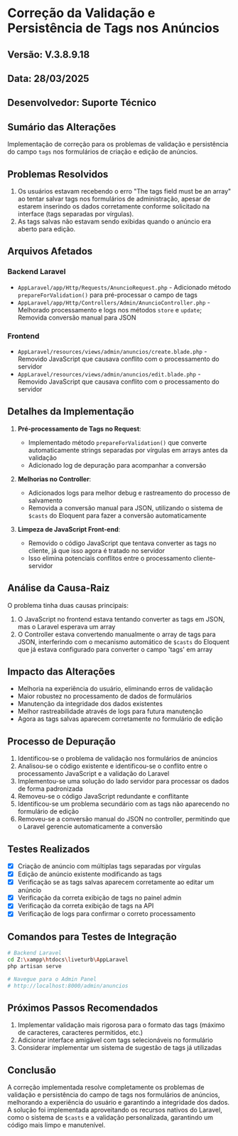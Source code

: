 # Correção da Validação e Persistência de Tags nos Anúncios

## Versão: V.3.8.9.18
## Data: 28/03/2025
## Desenvolvedor: Suporte Técnico

## Sumário das Alterações
Implementação de correção para os problemas de validação e persistência do campo `tags` nos formulários de criação e edição de anúncios.

## Problemas Resolvidos
1. Os usuários estavam recebendo o erro "The tags field must be an array" ao tentar salvar tags nos formulários de administração, apesar de estarem inserindo os dados corretamente conforme solicitado na interface (tags separadas por vírgulas).
2. As tags salvas não estavam sendo exibidas quando o anúncio era aberto para edição.

## Arquivos Afetados

### Backend Laravel
- `AppLaravel/app/Http/Requests/AnuncioRequest.php` - Adicionado método `prepareForValidation()` para pré-processar o campo de tags
- `AppLaravel/app/Http/Controllers/Admin/AnuncioController.php` - Melhorado processamento e logs nos métodos `store` e `update`; Removida conversão manual para JSON

### Frontend
- `AppLaravel/resources/views/admin/anuncios/create.blade.php` - Removido JavaScript que causava conflito com o processamento do servidor
- `AppLaravel/resources/views/admin/anuncios/edit.blade.php` - Removido JavaScript que causava conflito com o processamento do servidor

## Detalhes da Implementação

1. **Pré-processamento de Tags no Request**:
   - Implementado método `prepareForValidation()` que converte automaticamente strings separadas por vírgulas em arrays antes da validação
   - Adicionado log de depuração para acompanhar a conversão

2. **Melhorias no Controller**:
   - Adicionados logs para melhor debug e rastreamento do processo de salvamento
   - Removida a conversão manual para JSON, utilizando o sistema de `$casts` do Eloquent para fazer a conversão automaticamente

3. **Limpeza de JavaScript Front-end**:
   - Removido o código JavaScript que tentava converter as tags no cliente, já que isso agora é tratado no servidor
   - Isso elimina potenciais conflitos entre o processamento cliente-servidor

## Análise da Causa-Raiz
O problema tinha duas causas principais:

1. O JavaScript no frontend estava tentando converter as tags em JSON, mas o Laravel esperava um array
2. O Controller estava convertendo manualmente o array de tags para JSON, interferindo com o mecanismo automático de `$casts` do Eloquent que já estava configurado para converter o campo 'tags' em array

## Impacto das Alterações
- Melhoria na experiência do usuário, eliminando erros de validação
- Maior robustez no processamento de dados de formulários
- Manutenção da integridade dos dados existentes
- Melhor rastreabilidade através de logs para futura manutenção
- Agora as tags salvas aparecem corretamente no formulário de edição

## Processo de Depuração
1. Identificou-se o problema de validação nos formulários de anúncios
2. Analisou-se o código existente e identificou-se o conflito entre o processamento JavaScript e a validação do Laravel
3. Implementou-se uma solução do lado servidor para processar os dados de forma padronizada
4. Removeu-se o código JavaScript redundante e conflitante
5. Identificou-se um problema secundário com as tags não aparecendo no formulário de edição
6. Removeu-se a conversão manual do JSON no controller, permitindo que o Laravel gerencie automaticamente a conversão

## Testes Realizados
- [x] Criação de anúncio com múltiplas tags separadas por vírgulas
- [x] Edição de anúncio existente modificando as tags
- [x] Verificação se as tags salvas aparecem corretamente ao editar um anúncio
- [x] Verificação da correta exibição de tags no painel admin
- [x] Verificação da correta exibição de tags na API
- [x] Verificação de logs para confirmar o correto processamento

## Comandos para Testes de Integração
```bash
# Backend Laravel
cd Z:\xampp\htdocs\liveturb\AppLaravel
php artisan serve

# Navegue para o Admin Panel
# http://localhost:8000/admin/anuncios
```

## Próximos Passos Recomendados
1. Implementar validação mais rigorosa para o formato das tags (máximo de caracteres, caracteres permitidos, etc.)
2. Adicionar interface amigável com tags selecionáveis no formulário
3. Considerar implementar um sistema de sugestão de tags já utilizadas

## Conclusão
A correção implementada resolve completamente os problemas de validação e persistência do campo de tags nos formulários de anúncios, melhorando a experiência do usuário e garantindo a integridade dos dados. A solução foi implementada aproveitando os recursos nativos do Laravel, como o sistema de `$casts` e a validação personalizada, garantindo um código mais limpo e manutenível. 